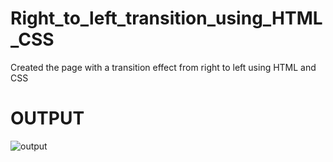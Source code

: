 # Right_to_left_transition_using_HTML_CSS
Created the page with a transition effect from right to left using HTML and CSS

# OUTPUT
![output](https://github.com/DeepikaA2004/Right_to_left_transition_using_HTML_CSS/assets/110418508/72d849d0-e624-43ed-85eb-1153990eafa1)
